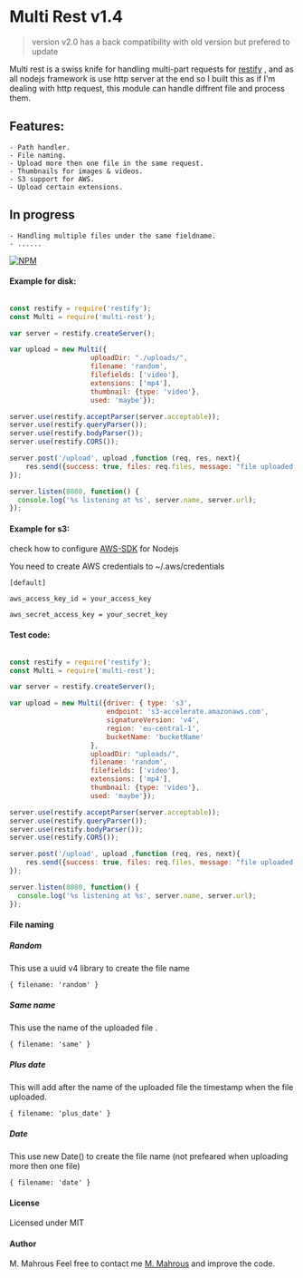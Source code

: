 # Multi Rest v1.4

> version v2.0 has a back compatibility with old version but prefered to update

Multi rest is a swiss knife for handling multi-part requests for [restify](http://restify.com) , and as all nodejs framework is use http server at the end so I built this as if I'm dealing with http request, this module can handle diffrent file and process them.

## Features: 
	- Path handler.
	- File naming. 
	- Upload more then one file in the same request. 
	- Thumbnails for images & videos.
	- S3 support for AWS.
	- Upload certain extensions.

## In progress 
	- Handling multiple files under the same fieldname.
	- ......


[![NPM](https://nodei.co/npm/multi-rest.png?downloads=true&downloadRank=true&stars=true)](https://nodei.co/npm/multi-rest/)

#### Example for disk:

```javascript

const restify = require('restify');
const Multi = require('multi-rest');

var server = restify.createServer();

var upload = new Multi({ 
					uploadDir: "./uploads/", 
					filename: 'random', 
					filefields: ['video'], 
					extensions: ['mp4'],
					thumbnail: {type: 'video'}, 
					used: 'maybe'});

server.use(restify.acceptParser(server.acceptable));
server.use(restify.queryParser());
server.use(restify.bodyParser());
server.use(restify.CORS());

server.post('/upload', upload ,function (req, res, next){
	res.send({success: true, files: req.files, message: "file uploaded :)"});
});

server.listen(8080, function() {
  console.log('%s listening at %s', server.name, server.url);
});

```

#### Example for s3:

check how to configure [AWS-SDK](https://aws.amazon.com/sdk-for-node-js/) for Nodejs

You need to create AWS credentials to ~/.aws/credentials

```
[default]

aws_access_key_id = your_access_key

aws_secret_access_key = your_secret_key

```
#### Test code:

```javascript

const restify = require('restify');
const Multi = require('multi-rest');

var server = restify.createServer();

var upload = new Multi({driver: { type: 's3', 
						endpoint: 's3-accelerate.amazonaws.com', 
						signatureVersion: 'v4', 
						region: 'eu-central-1', 
						bucketName: 'bucketName'
					}, 
					uploadDir: "uploads/", 
					filename: 'random', 
					filefields: ['video'], 
					extensions: ['mp4'],
					thumbnail: {type: 'video'}, 
					used: 'maybe'});

server.use(restify.acceptParser(server.acceptable));
server.use(restify.queryParser());
server.use(restify.bodyParser());
server.use(restify.CORS());

server.post('/upload', upload ,function (req, res, next){
	res.send({success: true, files: req.files, message: "file uploaded :)"});
});

server.listen(8080, function() {
  console.log('%s listening at %s', server.name, server.url);
});

```



#### File naming

##### Random 
This use a uuid v4 library to create the file name
```
{ filename: 'random' }
```
##### Same name 
This use the name of the uploaded file .
```
{ filename: 'same' }
```
##### Plus date
This will add after the name of the uploaded file the timestamp when the file uploaded.
```
{ filename: 'plus_date' }
```
##### Date
This use new Date() to create the file name (not prefeared when uploading more then one file)
```
{ filename: 'date' }
```
#### License
Licensed under MIT

#### Author
M. Mahrous
Feel free to contact me [M. Mahrous](mailto:m.mahrous@thed.io) and improve the code.
